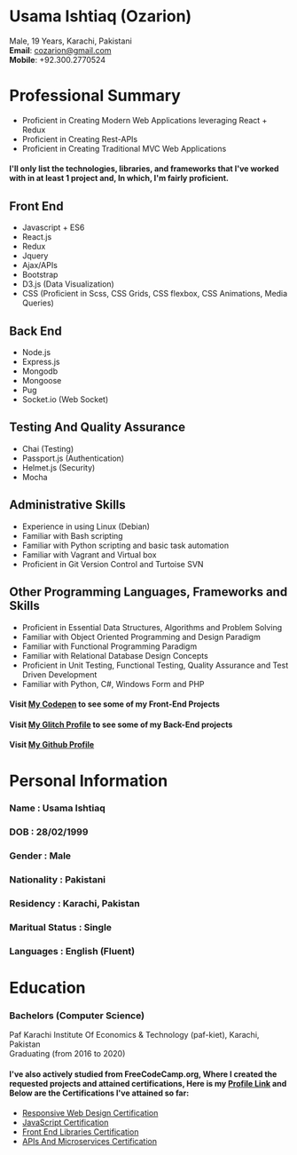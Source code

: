 # **Usama Ishtiaq** (Ozarion)   
Male, 19 Years, Karachi, Pakistani   
**Email**: cozarion@gmail.com   
**Mobile**: +92.300.2770524


# Professional Summary
* Proficient in Creating Modern Web Applications leveraging React + Redux
* Proficient in Creating Rest-APIs
* Proficient in Creating Traditional MVC Web Applications

#### I'll only list the technologies, libraries, and frameworks that I've worked with in at least 1 project and, In which, I'm fairly proficient.

## Front End
* Javascript + ES6
* React.js
* Redux
* Jquery
* Ajax/APIs
* Bootstrap
* D3.js (Data Visualization)
* CSS (Proficient in Scss, CSS Grids, CSS flexbox, CSS Animations, Media Queries)

## Back End
* Node.js
* Express.js
* Mongodb
* Mongoose
* Pug
* Socket.io (Web Socket)

## Testing And Quality Assurance
* Chai (Testing)
* Passport.js (Authentication)
* Helmet.js (Security)
* Mocha

## Administrative Skills
* Experience in using Linux (Debian)
* Familiar with Bash scripting
* Familiar with Python scripting and basic task automation
* Familiar with Vagrant and Virtual box
* Proficient in Git Version Control and Turtoise SVN

## Other Programming Languages, Frameworks and Skills
* Proficient in Essential Data Structures, Algorithms and Problem Solving
* Familiar with Object Oriented Programming and Design Paradigm
* Familiar with Functional Programming Paradigm
* Familiar with Relational Database Design Concepts
* Proficient in Unit Testing, Functional Testing, Quality Assurance and Test Driven Development
* Familiar with Python, C#, Windows Form and PHP

#### Visit [My Codepen](https://codepen.io/ozarion/) to see some of my Front-End Projects
#### Visit [My Glitch Profile](https://glitch.com/@Ozarion) to see some of my Back-End projects
#### Visit [My Github Profile](https://github.com/Ozarion)


# Personal Information
### Name            : Usama Ishtiaq       
### DOB             : 28/02/1999          
### Gender          : Male                
### Nationality     : Pakistani           
### Residency       : Karachi, Pakistan   
### Maritual Status : Single       	      
### Languages       : English (Fluent)     


# Education
### Bachelors (Computer Science)    
Paf Karachi Institute Of Economics & Technology (paf-kiet), Karachi, Pakistan    
Graduating (from 2016 to 2020)

#### I've also actively studied from FreeCodeCamp.org, Where I created the requested projects and attained certifications, Here is my [Profile Link](https://www.freecodecamp.org/ozarion) and Below are the Certifications I've attained so far:

* [Responsive Web Design Certification](https://www.freecodecamp.org/certification/ozarion/responsive-web-design)
* [JavaScript Certification](https://www.freecodecamp.org/certification/ozarion/javascript-algorithms-and-data-structures)
* [Front End Libraries Certification](https://www.freecodecamp.org/certification/ozarion/front-end-libraries)
* [APIs And Microservices Certification](https://www.freecodecamp.org/certification/ozarion/apis-and-microservices)